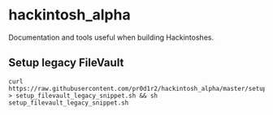 # hackintosh_alpha

Documentation and tools useful when building Hackintoshes.

## Setup legacy FileVault

```
curl https://raw.githubusercontent.com/pr0d1r2/hackintosh_alpha/master/setup_filevault_legacy_snippet.sh > setup_filevault_legacy_snippet.sh && sh setup_filevault_legacy_snippet.sh
```
